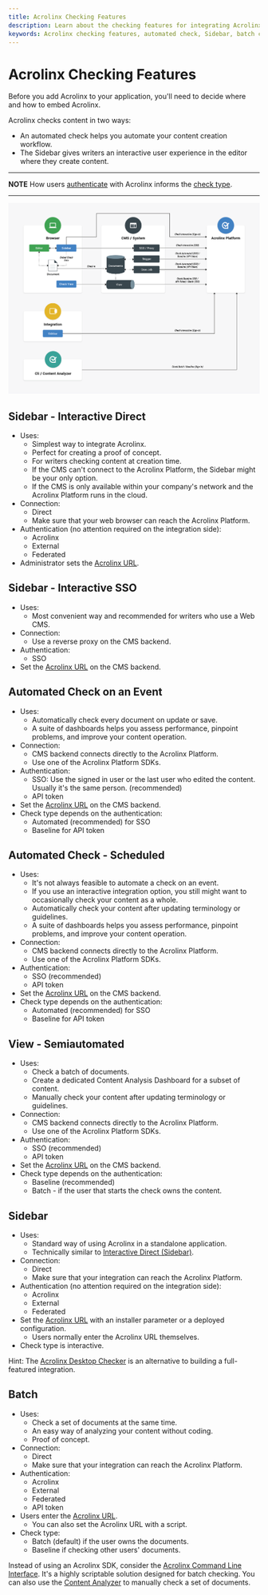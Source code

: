 ```yaml
---
title: Acrolinx Checking Features
description: Learn about the checking features for integrating Acrolinx.
keywords: Acrolinx checking features, automated check, Sidebar, batch check 
---
```


# Acrolinx Checking Features

Before you add Acrolinx to your application, you'll need to decide where and how to embed Acrolinx.

Acrolinx checks content in two ways:

* An automated check helps you automate your content creation workflow.
* The Sidebar gives writers an interactive user experience in the editor where they create content.

---
**NOTE**
How users [authenticate](configuration.md#Authentication) with Acrolinx informs the [check type](check-types.md).

---

![Overview of Integration Options](images/integration-types.png)

## Sidebar - Interactive Direct

* Uses:
    + Simplest way to integrate Acrolinx.
    + Perfect for creating a proof of concept.
    + For writers checking content at creation time.
    + If the CMS can't connect to the Acrolinx Platform, the Sidebar might be your only option.
    + If the CMS is only available within your company's network and the Acrolinx Platform runs in the cloud.
* Connection:
    + Direct
    + Make sure that your web browser can reach the Acrolinx Platform.
* Authentication (no attention required on the integration side):
    + Acrolinx
    + External
    + Federated
* Administrator sets the [Acrolinx URL](configuration.md#Acrolinx-URL).

## Sidebar - Interactive SSO

* Uses:
    + Most convenient way and recommended for writers who use a Web CMS.
* Connection:
    + Use a reverse proxy on the CMS backend.
* Authentication:
    + SSO
* Set the [Acrolinx URL](configuration.md#Acrolinx-URL) on the CMS backend.

## Automated Check on an Event

* Uses:
    + Automatically check every document on update or save.
    + A suite of dashboards helps you assess performance, pinpoint problems, and improve your content operation.
* Connection:
    + CMS backend connects directly to the Acrolinx Platform.
    + Use one of the Acrolinx Platform SDKs.
* Authentication:
    + SSO: Use the signed in user or the last user who edited the content. Usually it's the same person. (recommended)
    + API token
* Set the [Acrolinx URL](configuration.md#Acrolinx-URL) on the CMS backend.
* Check type depends on the authentication:
    + Automated (recommended) for SSO
    + Baseline for API token

## Automated Check - Scheduled

* Uses:
    + It's not always feasible to automate a check on an event.
    + If you use an interactive integration option, you still might want to occasionally check your content as a whole.
    + Automatically check your content after updating terminology or guidelines.
    + A suite of dashboards helps you assess performance, pinpoint problems, and improve your content operation.
* Connection:
    + CMS backend connects directly to the Acrolinx Platform.
    + Use one of the Acrolinx Platform SDKs.
* Authentication:
    + SSO (recommended)
    + API token
* Set the [Acrolinx URL](configuration.md#Acrolinx-URL) on the CMS backend.
* Check type depends on the authentication:
    + Automated (recommended) for SSO
    + Baseline for API token

## View - Semiautomated

* Uses:
    + Check a batch of documents.
    + Create a dedicated Content Analysis Dashboard for a subset of content.
    + Manually check your content after updating terminology or guidelines.
* Connection:
    + CMS backend connects directly to the Acrolinx Platform.
    + Use one of the Acrolinx Platform SDKs.
* Authentication:
    + SSO (recommended)
    + API token
* Set the [Acrolinx URL](configuration.md#Acrolinx-URL) on the CMS backend.
* Check type depends on the authentication:
    + Baseline (recommended)
    + Batch - if the user that starts the check owns the content.

## Sidebar

* Uses:
    + Standard way of using Acrolinx in a standalone application.
    + Technically similar to [Interactive Direct (Sidebar)](#sidebar---interactive-direct).
* Connection:
    + Direct
    + Make sure that your integration can reach the Acrolinx Platform.
* Authentication (no attention required on the integration side):
    + Acrolinx
    + External
    + Federated
* Set the [Acrolinx URL](configuration.md#Acrolinx-URL) with an installer parameter or a deployed configuration.
    + Users normally enter the Acrolinx URL themselves.
* Check type is interactive.

Hint: The [Acrolinx Desktop Checker](https://docs.acrolinx.com/desktopchecker/latest/en) is an alternative to building
a full-featured integration.

## Batch

* Uses:
    + Check a set of documents at the same time.
    + An easy way of analyzing your content without coding.
    + Proof of concept.
* Connection:
    + Direct
    + Make sure that your integration can reach the Acrolinx Platform.
* Authentication:
    + Acrolinx
    + External
    + Federated
    + API token
* Users enter the [Acrolinx URL](configuration.md#Acrolinx-URL).
    + You can also set the Acrolinx URL with a script.
* Check type:
    + Batch (default) if the user owns the documents.
    + Baseline if checking other users' documents.

Instead of using an Acrolinx SDK, consider the [Acrolinx Command Line Interface](https://docs.acrolinx.com/cli/latest/en).
It's a highly scriptable solution designed for batch checking.
You can also use the [Content Analyzer](https://docs.acrolinx.com/ca/latest/en) to manually check a set of documents.
